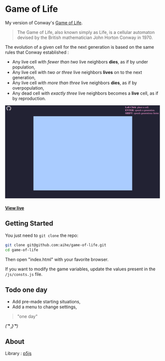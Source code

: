# Game of Life

My version of Conway's [Game of Life](https://en.wikipedia.org/wiki/Conway%27s_Game_of_Life).

> The Game of Life, also known simply as Life, is a cellular automaton devised by the British mathematician John Horton Conway in 1970.

The evolution of a given cell for the next generation is based on the same rules that Conway established :
* Any live cell with *fewer than two* live neighbors **dies**, as if by under population,
* Any live cell with *two or three* live neighbors **lives** on to the next generation,
* Any live cell with *more than three* live neighbors **dies**, as if by overpopulation,
* Any dead cell with *exactly three* live neighbors becomes a **live** cell, as if by reproduction. 

![](img/gameoflife.gif)
#### [View live](https://aihe.github.io/game-of-life/)

## Getting Started

You just need to `git clone` the repo:

```bash
git clone git@github.com:aihe/game-of-life.git
cd game-of-life
```

Then open "index.html" with your favorite browser.

If you want to modify the game variables, update the values present in the `/js/consts.js` file.
	
## Todo one day

* Add pre-made starting situations,
* Add a menu to change settings,

> "one day"

*( ͡° ͜ʖ ͡°)*

## About

Library : [p5js](https://p5js.org/) 
